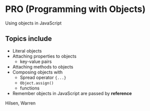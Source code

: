 # PRO (Programming with Objects)

Using objects in JavaScript

## Topics include

- Literal objects
- Attaching properties to objects
  - key-value pairs
- Attaching methods to objects
- Composing objects with
  - Spread operator `{...}`
  - `Object.assign()`
  - functions
- Remember objects in JavaScript are passed by **reference**

Hilsen, Warren
